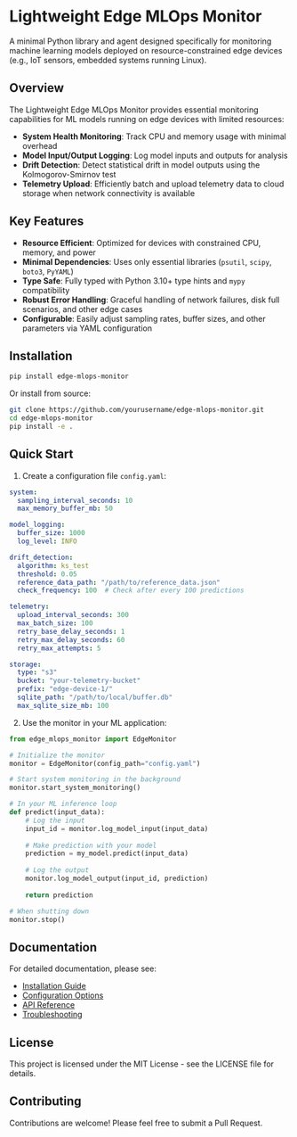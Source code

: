 # Lightweight Edge MLOps Monitor

A minimal Python library and agent designed specifically for monitoring machine learning models deployed on resource-constrained edge devices (e.g., IoT sensors, embedded systems running Linux).

## Overview

The Lightweight Edge MLOps Monitor provides essential monitoring capabilities for ML models running on edge devices with limited resources:

- **System Health Monitoring**: Track CPU and memory usage with minimal overhead
- **Model Input/Output Logging**: Log model inputs and outputs for analysis
- **Drift Detection**: Detect statistical drift in model outputs using the Kolmogorov-Smirnov test
- **Telemetry Upload**: Efficiently batch and upload telemetry data to cloud storage when network connectivity is available

## Key Features

- **Resource Efficient**: Optimized for devices with constrained CPU, memory, and power
- **Minimal Dependencies**: Uses only essential libraries (`psutil`, `scipy`, `boto3`, `PyYAML`)
- **Type Safe**: Fully typed with Python 3.10+ type hints and `mypy` compatibility
- **Robust Error Handling**: Graceful handling of network failures, disk full scenarios, and other edge cases
- **Configurable**: Easily adjust sampling rates, buffer sizes, and other parameters via YAML configuration

## Installation

```bash
pip install edge-mlops-monitor
```

Or install from source:

```bash
git clone https://github.com/yourusername/edge-mlops-monitor.git
cd edge-mlops-monitor
pip install -e .
```

## Quick Start

1. Create a configuration file `config.yaml`:

```yaml
system:
  sampling_interval_seconds: 10
  max_memory_buffer_mb: 50

model_logging:
  buffer_size: 1000
  log_level: INFO

drift_detection:
  algorithm: ks_test
  threshold: 0.05
  reference_data_path: "/path/to/reference_data.json"
  check_frequency: 100  # Check after every 100 predictions

telemetry:
  upload_interval_seconds: 300
  max_batch_size: 100
  retry_base_delay_seconds: 1
  retry_max_delay_seconds: 60
  retry_max_attempts: 5

storage:
  type: "s3"
  bucket: "your-telemetry-bucket"
  prefix: "edge-device-1/"
  sqlite_path: "/path/to/local/buffer.db"
  max_sqlite_size_mb: 100
```

2. Use the monitor in your ML application:

```python
from edge_mlops_monitor import EdgeMonitor

# Initialize the monitor
monitor = EdgeMonitor(config_path="config.yaml")

# Start system monitoring in the background
monitor.start_system_monitoring()

# In your ML inference loop
def predict(input_data):
    # Log the input
    input_id = monitor.log_model_input(input_data)
    
    # Make prediction with your model
    prediction = my_model.predict(input_data)
    
    # Log the output
    monitor.log_model_output(input_id, prediction)
    
    return prediction

# When shutting down
monitor.stop()
```

## Documentation

For detailed documentation, please see:

- [Installation Guide](docs/installation.md)
- [Configuration Options](docs/configuration.md)
- [API Reference](docs/api.md)
- [Troubleshooting](docs/troubleshooting.md)

## License

This project is licensed under the MIT License - see the LICENSE file for details.

## Contributing

Contributions are welcome! Please feel free to submit a Pull Request.
